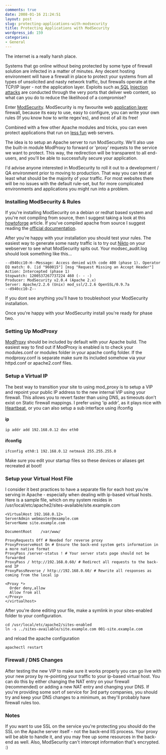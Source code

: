 ```yaml
---
comments: true
date: 2008-01-16 21:24:51
layout: post
slug: protecting-applications-with-modsecurity
title: Protecting Applications with ModSecurity
wordpress_id: 159
categories:
- General
---
```


The internet is a really harsh place.

Systems that go online without being protected by some type of firewall solution are infected in a matter of minutes. Any decent hosting environment will have a firewall in place to protect your systems from all types of unsolicited and nasty network traffic, but firewalls operate at the TCP/IP layer - not the application layer. Exploits such as[ SQL](http://www.computerworld.com/action/article.do?command=viewArticleBasic&taxonomyId=16&articleId=9055858&intsrc=hm_topic) [Injection](http://www.theregister.co.uk/2008/01/08/malicious_website_redirectors/print.html) [attacks](http://www.sans.org/newsletters/newsbites/newsbites.php?vol=10&issue=2&portal=18568e8354c1477939922bd793b68360#sID200) are conducted through the very ports that deliver web content, so what can you do to reduce the likelihood of a compromise?

Enter [ModSecurity](http://modsecurity.org). ModSecurity is my favourite web [application layer](http://en.wikipedia.org/wiki/OSI_model#Layer_7:_Application_layer) firewall, because its easy to use, easy to configure, you can write your own rules (If you know how to write regex'es), and most of all its free!

Combined with a few other Apache modules and tricks, you can even protect applications that run on [less fun](http://www.microsoft.com/windowsserver2003/iis/default.mspx) web servers.

The idea is to setup an Apache server to run ModSecurity. We'll also use the built-in module ModProxy to forward or 'proxy' requests to the service we want to protect. This way, the redirection will be transparent to all end-users, and you'll be able to successfully secure your application.

I'd advise anyone interested in ModSecurity to roll it out to a development / QA environment prior to moving to production. That way you can test at least what should be the majority of your traffic. For most websites there will be no issues with the default rule-set, but for more complicated environments and applications you might run into a problem.


### Installing ModSecurity & Rules


If you're installing ModSecurity on a debian or redhat based system and you're not compiling from source, then I suggest taking a look at this [howtoforge](http://www.howtoforge.com/apache_mod_security) article. If you've compiled apache from source I suggest reading the [official documentation](http://www.modsecurity.org/documentation/modsecurity-apache/2.1.5/html-multipage/02-installation.html).

After you're happy with your installation you should test your rules. The easiest way to generate some nasty traffic is to try out [Nikto](http://www.cirt.net/code/nikto.shtml) on your webserver to see what ModSecurity spits out. Your modsec_audit.log should look something like this...

    --d940cc10-H--Message: Access denied with code 400 (phase 1). Operator EQ match: 0. [id "960015"] [msg "Request Missing an Accept Header"]
    Action: Intercepted (phase 1)
    Stopwatch: 1200537267737224 460 (- - -)
    Producer: ModSecurity v2.0.4 (Apache 2.x)
    Server: Apache/2.2.6 (Unix) mod_ssl/2.2.6 OpenSSL/0.9.7a
    --d940cc10-Z--

If you dont see anything you'll have to troubleshoot your ModSecurity installation.

Once you're happy with your ModSecurity install you're ready for phase two.


### Setting Up ModProxy


[ModProxy](http://httpd.apache.org/docs/2.0/mod/mod_proxy.html) should be included by default with your Apache build. The easiest way to find out if ModProxy is enabled is to check your modules.conf or modules folder in your apache config folder. If the modproxy.conf is separate make sure its included somehow via your httpd.conf or apache2.conf files.


### Setup a Virtual IP


The best way to transition your site to using mod_proxy is to setup a VIP and repoint your public IP address to the new internal VIP using your firewall. This allows you to revert faster than using DNS, as timeouts don't exist on Static firewall mappings. I prefer using 'ip addr', as it plays nice with [Heartbeat](http://www.linux-ha.org/Heartbeat), or you can also setup a sub interface using ifconfig



#### ip


    ip addr add 192.168.0.12 dev eth0



#### ifconfig


    ifconfig eth0:1 192.168.0.12 netmask 255.255.255.0

Make sure you edit your startup files so these devices or aliases get recreated at boot!



### Setup your Virtual Host File


I consider it best practices to have a separate file for each host you're serving in Apache - especially when dealing with ip-based virtual hosts. Here is a sample file, which on my system resides in /usr/local/etc/apache2/sites-available/site.example.com

    <VirtualHost 192.168.0.12>
    ServerAdmin webmaster@example.com
    ServerName site.example.com
    
    DocumentRoot    /var/www/
    
    ProxyRequests Off # Needed for reverse proxy
    ProxyPreserveHost On # Ensure the back-end system gets information in a more native format
    ProxyPass /server-status ! # Your server stats page should not be forwarded
    ProxyPass / http://192.168.0.60/ # Redirect all requests to the back-end IP
    ProxyPassReverse / http://192.168.0.60/ # Rewrite all responses as coming from the local ip 

    <Proxy *>
      Order deny,allow
      Allow from all
    </Proxy>
    </virtualhost>

After you're done editing your file, make a symlink in your sites-enabled folder to your configuration.

    cd /usr/local/etc/apache2/sites-enabled
    ln -s ../sites-available/site.example.com 001-site.example.com

and reload the apache configuration

    apachectl restart



### Firewall / DNS Changes



After testing the new VIP to make sure it works properly you can go live with your new proxy by  re-pointing your traffic to your ip-based virtual host. You can do this by either changing the NAT entry on your firewall (recommended) or adding a new NAT entry and changing your DNS. If you're providing some sort of service for 3rd party companies, you should try and keep your DNS changes to a minimum, as they'll probably have firewall rules too.



### Notes



If you want to use SSL on the service you're protecting you should do the SSL on the Apache server itself - not the back-end IIS process. Your proxy will be able to handle it, and you may free up some resources in the back-end as well. Also, ModSecurity can't intercept information that's encrypted. :)
